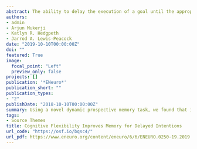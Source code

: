 ```yaml
---
abstract: The ability to delay the execution of a goal until the appropriate time, prospective memory (PM), can be supported by the following two different cognitive control strategies - proactive control involving working memory maintenance of the goal and active monitoring of the environment; or reactive control relying on timely retrieval of goal information from episodic memory. Certain situations tend to favor each strategy, but the manner in which individuals adjust their strategy in response to changes in the environment is unknown. Across two experiments, human participants performed a delayed-recognition PM task embedded in an ongoing visual search task that fluctuated in difficulty. A control strategy was identified from moment to moment using reaction time costs and fMRI measures of goal maintenance. We found that people fluidly modified control strategies in accordance with changes in task demands (e.g., shifting toward proactive control when task difficulty decreased). This cognitive flexibility proved adaptive as it was associated with improved PM performance.
authors:
- admin
- Arjun Mukerji
- Katlyn R. Hedgpeth
- Jarrod A. Lewis-Peacock
date: "2019-10-10T00:00:00Z"
doi: ""
featured: True
image:
  focal_point: "Left"
  preview_only: false
projects: []
publication: '*ENeuro*'
publication_short: ""
publication_types:
- "2"
publishDate: "2018-10-10T00:00:00Z"
summary: Using a novel dynamic prospective memory task, we found that individuals adjust their prospective memory strategy in response to real-time shifts in ongoing demands. These shifts seem to support the balance between ongoing task demands and transient memory needs.
tags:
- Source Themes
title: Cognitive Flexibility Improves Memory for Delayed Intentions
url_code: "https://osf.io/bqsc4/"
url_pdf: https://www.eneuro.org/content/eneuro/6/6/ENEURO.0250-19.2019.full.pdf
---
```



